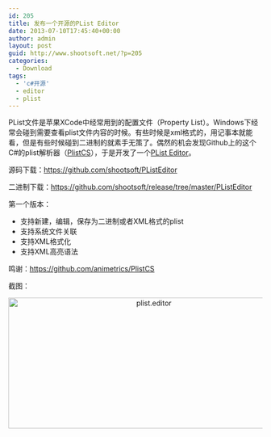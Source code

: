 ```yaml
---
id: 205
title: 发布一个开源的PList Editor
date: 2013-07-10T17:45:40+00:00
author: admin
layout: post
guid: http://www.shootsoft.net/?p=205
categories:
  - Download
tags:
  - 'c#开源'
  - editor
  - plist
---
```

PList文件是苹果XCode中经常用到的配置文件（Property List）。Windows下经常会碰到需要查看plist文件内容的时候。有些时候是xml格式的，用记事本就能看，但是有些时候碰到二进制的就素手无策了。偶然的机会发现Github上的这个C#的plist解析器（<a title="PlistCS" href="https://github.com/animetrics/PlistCS" target="_blank">PlistCS</a>），于是开发了一个<a title="PList Edtor" href="https://github.com/shootsoft/PListEditor" target="_blank">PList Editor</a>。

源码下载：<https://github.com/shootsoft/PListEditor>

二进制下载：<https://github.com/shootsoft/release/tree/master/PListEditor>

第一个版本：

  * 支持新建，编辑，保存为二进制或者XML格式的plist
  * 支持系统文件关联
  * 支持XML格式化
  * 支持XML高亮语法

鸣谢：<https://github.com/animetrics/PlistCS>

截图：

<p style="text-align: center;">
  <a href="http://www.shootsoft.net/wp-content/uploads/2013/07/plist.editor.png"><img class="aligncenter  wp-image-207" alt="plist.editor" src="http://www.shootsoft.net/wp-content/uploads/2013/07/plist.editor.png" width="561" height="259" srcset="https://www.shootsoft.net/wp-content/uploads/2013/07/plist.editor.png 802w, https://www.shootsoft.net/wp-content/uploads/2013/07/plist.editor-300x138.png 300w" sizes="(max-width: 561px) 100vw, 561px" /></a>
</p>

&nbsp;
